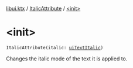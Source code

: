 [libui.ktx](../index.md) / [ItalicAttribute](index.md) / [&lt;init&gt;](./-init-.md)

# &lt;init&gt;

`ItalicAttribute(italic: `[`uiTextItalic`](../../libui/ui-text-italic.md)`)`

Changes the italic mode of the text it is applied to.


